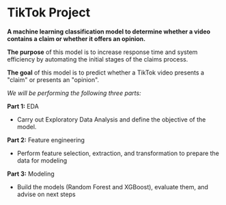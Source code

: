 # **TikTok Project**
**A machine learning classification model to determine whether a video contains a claim or whether it offers an opinion.**


**The purpose** of this model is to increase response time and system efficiency by automating the initial stages of the claims process.

**The goal** of this model is to predict whether a TikTok video presents a "claim" or presents an "opinion".
<br/>

*We will be performing the following three parts:*

**Part 1:** EDA 

* Carry out Exploratory Data Analysis and define the objective of the model. 

**Part 2:** Feature engineering

* Perform feature selection, extraction, and transformation to prepare the data for modeling

**Part 3:** Modeling

* Build the models (Random Forest and XGBoost), evaluate them, and advise on next steps
